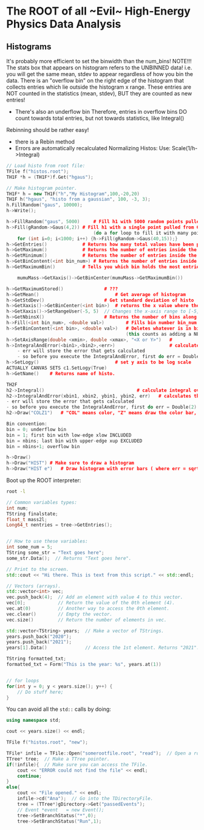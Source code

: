 # The ROOT of all ~Evil~ High-Energy Physics Data Analysis

## Histograms
It's probably more efficient to set the binwidth than the num_bins!
NOTE!!!
The stats box that appears on histogram refers to the UNBINNED data!
i.e. you will get the same mean, stdev to appear 
regardless of how you bin the data.
There is an "overflow bin" on the right edge of the histogram that collects entries which lie outside the 
histogram x range. These entries are NOT counted in the statistics (mean, stdev), BUT they are counted
as new entries!
- There's also an underflow bin
Therefore, entries in overflow bins DO count towards total entries, but not towards statistics, like Integral()

Rebinning should be rather easy! 
- there is a Rebin method
- Errors are automatically recalculated
Normalizing Histos:
Use: Scale(1/h->Integral)

```c++
// Load histo from root file:
TFile f("histos.root");
TH1F *h = (TH1F*)f.Get("hgaus");

// Make histogram pointer.
TH1F* h = new TH1F("h","My Histogram",100,-20,20)
TH1F h("hgaus", "histo from a gaussian", 100, -3, 3);
h.FillRandom("gaus", 10000);
h->Write();

h->FillRandom("gaus", 5000)		# Fill h1 with 5000 random points pulled from Gaussian Distribution
h->Fill(gRandom->Gaus(4,2))	# Fill h1 with a single point pulled from Gaussian with mu=4, sigma=2
								(do a for loop to fill it with many points)
	for (int i=0; i<1000; i++) {h->Fill(gRandom->Gaus(40,15));}
h->GetEntries()				# Returns how many total values have been put into the bins
h->GetMaximum()				# Returns the number of entries inside the bin which holds the most entries
h->GetMinimum()				# Returns the number of entries inside the bin which holds the fewest entries
h->GetBinContent(<int bin_num>)	# Returns the number of entries inside bin number bin_num
h->GetMaximumBin()			# Tells you which bin holds the most entries; Returns the bin number(not x value of bin!)

	mumuMass->GetXaxis()->GetBinCenter(mumuMass->GetMaximumBin())		# returns most-probable value of histo

h->GetMaximumStored()				# ???
h->GetMean()							# Get average of histogram
h->GetStdDev()						# Get standard deviation of histo
h->GetXaxis()->GetBinCenter(<int bin>)	# returns the x value where the center of bin is located
h->GetXaxis()->SetRangeUser(-5, 5)  // Changes the x-axis range to [-5, 5].
h->GetNbinsX()						# Returns the number of bins along x axis
h->Fill(<int bin_num>, <double val>)		# Fills bin number bin_num with value val
h->SetBinContent(<int bin>, <double val>)	# Deletes whatever is in bin number bin, and fills it with value val
											(this counts as adding a NEW entry!)
h->SetAxisRange(double <xmin>, double <xmax>, "<X or Y>") 	# 
h->IntegralAndError(<bin1>,<bin2>,<err>)					# calculates the integral 
    - err will store the error that gets calculated
    - so before you execute the IntegralAndError, first do err = Double(2) to create the err variable 
h->SetLogy()							# set y axis to be log scale
ACTUALLY CANVAS SETS c1.SetLogy(True)
h->GetName()    # Returns name of histo.

TH2F
h2->Integral()									# calculate integral over ALL bins
h2->IntegralAndError(xbin1, xbin2, ybin1, ybin2, err)	# calculates the integral over square region, specified by bins
- err will store the error that gets calculated
- so before you execute the IntegralAndError, first do err = Double(2) to create the err variable 
h2->Draw("COLZ1")	# "COL" means color, "Z" means draw the color bar, "1" makes all cells<=0 white!

Bin convention:
bin = 0; underflow bin
bin = 1; first bin with low-edge xlow INCLUDED
bin = nbins; last bin with upper-edge xup EXCLUDED
bin = nbins+1; overflow bin

h->Draw()
h->Draw("HIST")	# Make sure to draw a histogram
h->Draw("HIST e")	# Draw histogram with error bars ( where err = sqrt(num_entries_in_bin) )
```

Boot up the ROOT interpreter:
```bash
root -l
```

```c++
// Common variables types:
int num;
TString finalstate;
float_t mass2l;
Long64_t nentries = tree->GetEntries();


// How to use these variables:
int some_num = 5;
TString some_str = "Text goes here";
some_str.Data();  // Returns "Text goes here".

// Print to the screen.
std::cout << "Hi there. This is text from this script." << std::endl;

// Vectors (arrays).
std::vector<int> vec;
vec.push_back(4);  // Add an element with value 4 to this vector. 
vec[0];            // Return the value of the 0th element (4). 
vec.at(0)          // Another way to access the 0th element.
vec.clear()        // Empty the vector.
vec.size()         // Return the number of elements in vec.

std::vector<TString> years;  // Make a vector of TStrings.
years.push_back("2020");
years.push_back("2021");
years[1].Data()              // Access the 1st element. Returns "2021".

TString formatted_txt;
formatted_txt = Form("This is the year: %s", years.at(1))


// for loops
for(int y = 0; y < years.size(); y++) {
    // Do stuff here;
}
```

You can avoid all the `std::` calls by doing:
```c++
using namespace std;

cout << years.size() << endl;
```

```c++
TFile f("histos.root", "new");

TFile* infile = TFile::Open("somerootfile.root", "read");  // Open a root file.
TTree* tree;  // Make a TTree pointer.
if(!infile){  // Make sure you can access the TFile. 
    cout << "ERROR could not find the file" << endl;
    continue;
}
else{
    cout << "File opened." << endl;
    infile->cd("Ana");  // Go into the TDirectoryFile.
    tree = (TTree*)gDirectory->Get("passedEvents");
    // Event *event   = new Event();
    tree->SetBranchStatus("*",0);
    tree->SetBranchStatus("Run",1);     

```